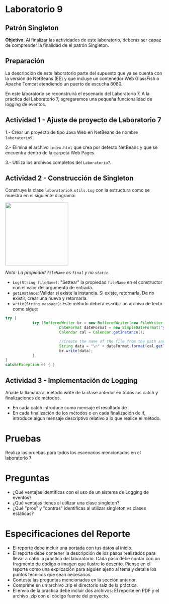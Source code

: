 # Laboratorio 9

## Patrón Singleton

**Objetivo**: Al finalizar las actividades de este laboratorio, deberás ser capaz de comprender la finalidad de el patrón Singleton.

## Preparación

La descripción de este laboratorio parte del supuesto que ya se cuenta con la versión de NetBeans (EE) y que incluye un contenedor Web GlassFish o Apache Tomcat atendiendo un puerto de escucha 8080.

En este laboratorio se reconstruirá el escenario del Laboratorio 7. A la práctica del Laboratorio 7, agregaremos una pequeña funcionalidad de logging de eventos.

## Actividad 1 - Ajuste de proyecto de Laboratorio 7

1.- Crear un proyecto de tipo Java Web en NetBeans de nombre `laboratorio9`.

2.- Elimina el archivo `index.html` que crea por defecto NetBeans y que se encuentra dentro de la carpeta Web Pages.

3.- Utiliza los archivos completos del `Laboratorio7`.

## Actividad 2 - Construcción de Singleton

Construye la clase `laboratorio9.utils.Log` con la estructura como se muestra en el siguiente diagrama:

<img src="https://github.com/migsalazar/DOO201709/blob/master/docs/assets/week9-img/01.png" width="200" />

*Nota: La propiedad `fileName` es `final` y no `static`.*

- `Log(String fileName)`: "Settear" la propiedad `fileName` en el constructor con el valor del argumento de entrada.
- `getInstance`: Validar si existe la instancia. Si existe, retornarla. De no existir, crear una nueva y retornarla.
- `write(String message)`: Este método deberá escribir un archivo de texto como sigue:

```java
try {
            try (BufferedWriter br = new BufferedWriter(new FileWriter(fileName, true))) { 
                        DateFormat dateFormat = new SimpleDateFormat("yyyy-MM-dd HH:mm:ss");
                        Calendar cal = Calendar.getInstance();

                        //Create the name of the file from the path and current time
                        String data = "\n" + dateFormat.format(cal.getTime()) + ": " + message ;
                        br.write(data);
            }
}
catch(Exception e) { }
```

## Actividad 3 - Implementación de Logging

Añade la llamada al método write de la clase anterior en todos los catch y finalizaciones de métodos. 

- En cada catch introduce como mensaje el resultado de
- En cada finalización de los métodos o en cada finalización de if, introduce algun mensaje descriptivo relativo a lo que realice el método.

# Pruebas

Realiza las pruebas para todos los escenarios mencionados en el laboratorio 7

# Preguntas

- ¿Qué ventajas identificas con el uso de un sistema de Logging de eventos?
- ¿Qué ventajas tienes al utilizar una clase singleton?
- ¿Qué "pros" y "contras" identificas al utilizar singleton vs clases estáticas?

# Especificaciones del Reporte

- El reporte debe incluir una portada con tus datos al inicio.
- El reporte debe contener la descripción de los pasos realizados para llevar a cabo la práctica del laboratorio. Cada paso debe contar con un fragmento de código o imagen que ilustre lo descrito. Piense en el reporte como una explicación para alguien ajeno al tema y detalle los puntos técnicos que sean necesarios.
- Contesta las preguntas mencionadas en la sección anterior.
- Comprime en un archivo .zip el directorio raíz de la práctica.
- El envío de la práctica debe incluir dos archivos: El reporte en PDF y el archivo .zip con el código fuente del proyecto.
